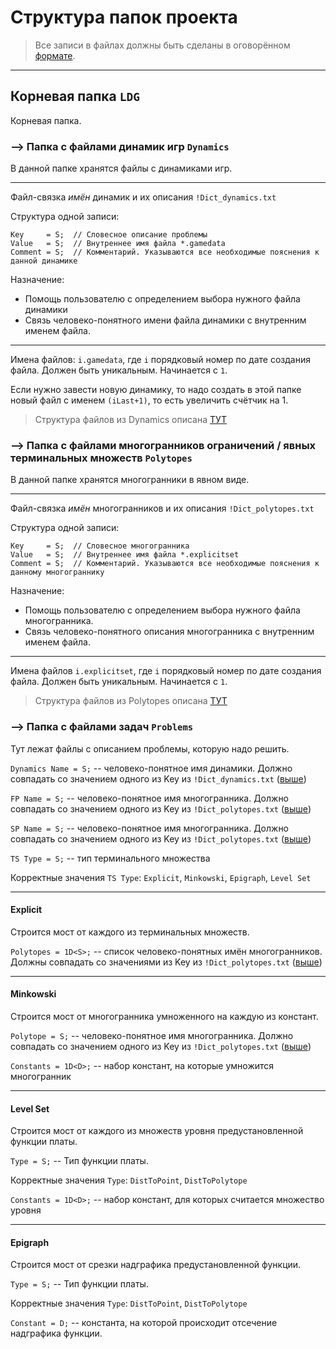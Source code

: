 # Структура папок проекта

> Все записи в файлах должны быть сделаны в оговорённом [формате](FieldsFormat.md).

---

## Корневая папка `LDG`

Корневая папка.

### --> Папка с файлами динамик игр `Dynamics`

В данной папке хранятся файлы с динамиками игр.

---
Файл-связка _имён_ динамик и их описания `!Dict_dynamics.txt`

Структура одной записи:

```
Key     = S;  // Словесное описание проблемы
Value   = S;  // Внутреннее имя файла *.gamedata
Comment = S;  // Комментарий. Указываются все необходимые пояснения к данной динамике
```

Назначение:

* Помощь пользователю с определением выбора нужного файла динамики
* Связь человеко-понятного имени файла динамики с внутренним именем файла.

---
Имена файлов: `i.gamedata`, где `i` порядковый номер по дате создания файла. Должен быть уникальным. Начинается с `1`.

Если нужно завести новую динамику, то надо создать в этой папке новый файл с именем `(iLast+1)`, то есть увеличить
счётчик на 1.

> Структура файлов из Dynamics описана [ТУТ](Dynamics.md)

### --> Папка с файлами многогранников ограничений / явных терминальных множеств `Polytopes`

В данной папке хранятся многогранники в явном виде.

---
Файл-связка _имён_ многогранников и их описания `!Dict_polytopes.txt`

Структура одной записи:

```
Key     = S;  // Словесное многогранника
Value   = S;  // Внутреннее имя файла *.explicitset
Comment = S;  // Комментарий. Указываются все необходимые пояснения к данному многограннику
```

Назначение:

* Помощь пользователю с определением выбора нужного файла многогранника.
* Связь человеко-понятного описания многогранника с внутренним именем файла.

---
Имена файлов `i.explicitset`, где `i` порядковый номер по дате создания файла. Должен быть уникальным. Начинается с `1`.

> Структура файлов из Polytopes описана [ТУТ](Polytopes.md)

### --> Папка с файлами задач `Problems`

Тут лежат файлы с описанием проблемы, которую надо решить.

`Dynamics Name = S;`  -- человеко-понятное имя динамики. Должно совпадать со значением одного из Key из
`!Dict_dynamics.txt` ([выше](LDG_folders_structure.md#---папка-с-файлами-динамик-игр-dynamics))

`FP Name = S;`  -- человеко-понятное имя многогранника. Должно совпадать со значением одного из Key из
`!Dict_polytopes.txt` ([выше](LDG_folders_structure.md#---папка-с-файлами-многогранников-ограничений--явных-терминальных-множеств-polytopes))

`SP Name = S;`  -- человеко-понятное имя многогранника. Должно совпадать со значением одного из Key из
`!Dict_polytopes.txt` ([выше](LDG_folders_structure.md#---папка-с-файлами-многогранников-ограничений--явных-терминальных-множеств-polytopes))

`TS Type = S;`  -- тип терминального множества

Корректные значения `TS Type`: `Explicit`, `Minkowski`, `Epigraph`, `Level Set`

---

#### Explicit

Строится мост от каждого из терминальных множеств.

`Polytopes = 1D<S>;`  -- список человеко-понятных имён многогранников. Должны совпадать со значениями из Key из
`!Dict_polytopes.txt` ([выше](LDG_folders_structure.md#---папка-с-файлами-многогранников-ограничений--явных-терминальных-множеств-polytopes))

---

#### Minkowski

Строится мост от многогранника умноженного на каждую из констант.

`Polytope = S;`  -- человеко-понятное имя многогранника. Должно совпадать со значением одного из Key из
`!Dict_polytopes.txt` ([выше](LDG_folders_structure.md#---папка-с-файлами-многогранников-ограничений--явных-терминальных-множеств-polytopes))

`Constants = 1D<D>;`  -- набор констант, на которые умножится многогранник

---

#### Level Set

Строится мост от каждого из множеств уровня предустановленной функции платы.

`Type = S;`  -- Тип функции платы.

Корректные значения `Type`: `DistToPoint`, `DistToPolytope`

`Constants = 1D<D>;`  -- набор констант, для которых считается множество уровня

---

#### Epigraph

Строится мост от срезки надграфика предустановленной функции.

`Type = S;`  -- Тип функции платы.

Корректные значения `Type`: `DistToPoint`, `DistToPolytope`

`Constant = D;`  -- константа, на которой происходит отсечение надграфика функции.







